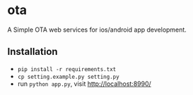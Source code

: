 ota
========

A Simple OTA web services for ios/android app development.

Installation
------------
* `pip install -r requirements.txt`
* `cp setting.example.py setting.py`
* run `python app.py`,  visit [http://localhost:8990/](http://localhost:8990/)